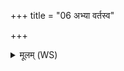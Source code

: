 +++
title = "06 अभ्या वर्तस्व"

+++
<details><summary>मूलम् (WS)</summary>

अभ्या वर्तस्व पृथिवी यज्ञेन पयसा सह ।  
अपान्तो अग्निरिषितो ऽव रोहतु ॥ ६ ॥
</details>